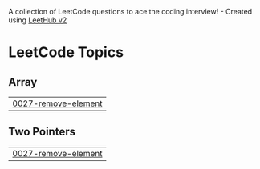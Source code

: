 A collection of LeetCode questions to ace the coding interview! - Created using [LeetHub v2](https://github.com/arunbhardwaj/LeetHub-2.0)
<!---LeetCode Topics Start-->
# LeetCode Topics
## Array
|  |
| ------- |
| [0027-remove-element](https://github.com/bhargava246/Leetcode/tree/master/0027-remove-element) |
## Two Pointers
|  |
| ------- |
| [0027-remove-element](https://github.com/bhargava246/Leetcode/tree/master/0027-remove-element) |
<!---LeetCode Topics End-->